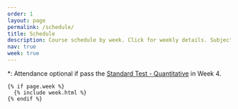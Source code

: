 ```yaml
---
order: 1
layout: page
permalink: /schedule/
title: Schedule
description: Course schedule by week. Click for weekly details. Subject to change.
nav: true
week: true
---
```


<!-- A typical weekly session will have three components:

1. **Lecture on reading materials and statistics.** During the first hour, I will typically give a lecture to cover the major points of the week. I will also answer any of your questions.

2. **In class practice on empirical methods.** We will solve problems and practice empirical methods in class.

3. **In class preparation and presentation.** The last hour helps you prepare your replication project. -->

\*\: Attendance optional if pass the [Standard Test - Quantitative](/test_quant/) in Week 4.

<div class="post">

    {% if page.week %}
      {% include week.html %}
    {% endif %}

</div>
